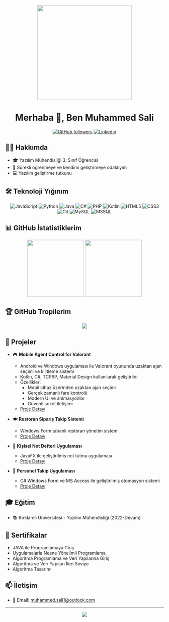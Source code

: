 <div align="center">
  <img src="https://media.giphy.com/media/qgQUggAC3Pfv687qPC/giphy.gif" width="300"/>
  <h1>Merhaba 👋, Ben Muhammed Sali</h1>
</div>

<div align="center">
  
[![GitHub followers](https://img.shields.io/github/followers/muhammedsali?style=social)](https://github.com/muhammedsali)
[![LinkedIn](https://img.shields.io/badge/LinkedIn-blue?style=flat&logo=linkedin&labelColor=blue)](https://www.linkedin.com/in/muhammedsali)

</div>

## 👨‍💻 Hakkımda

- 🎓 Yazılım Mühendisliği 3. Sınıf Öğrencisi
- 🌱 Sürekli öğrenmeye ve kendimi geliştirmeye odaklıyım
- 💻 Yazılım geliştirme tutkunu

## 🛠️ Teknoloji Yığınım

<div align="center">
  
![JavaScript](https://img.shields.io/badge/-JavaScript-F7DF1E?style=flat-square&logo=javascript&logoColor=black)
![Python](https://img.shields.io/badge/-Python-3776AB?style=flat-square&logo=python&logoColor=white)
![Java](https://img.shields.io/badge/-Java-007396?style=flat-square&logo=java&logoColor=white)
![C#](https://img.shields.io/badge/-C%23-239120?style=flat-square&logo=c-sharp&logoColor=white)
![PHP](https://img.shields.io/badge/-PHP-777BB4?style=flat-square&logo=php&logoColor=white)
![Kotlin](https://img.shields.io/badge/-Kotlin-0095D5?style=flat-square&logo=kotlin&logoColor=white)
![HTML5](https://img.shields.io/badge/-HTML5-E34F26?style=flat-square&logo=html5&logoColor=white)
![CSS3](https://img.shields.io/badge/-CSS3-1572B6?style=flat-square&logo=css3&logoColor=white)
![Git](https://img.shields.io/badge/-Git-F05032?style=flat-square&logo=git&logoColor=white)
![MySQL](https://img.shields.io/badge/-MySQL-4479A1?style=flat-square&logo=mysql&logoColor=white)
![MSSQL](https://img.shields.io/badge/-MSSQL-CC2927?style=flat-square&logo=microsoft-sql-server&logoColor=white)

</div>

## 📊 GitHub İstatistiklerim

<div align="center">
  <img height="180em" src="https://github-readme-stats.vercel.app/api?username=muhammedsali&show_icons=true&theme=tokyonight"/>
  <img height="180em" src="https://github-readme-stats.vercel.app/api/top-langs/?username=muhammedsali&layout=compact&theme=tokyonight"/>
</div>

## 🏆 GitHub Tropilerim
<div align="center">
  <img src="https://github-profile-trophy.vercel.app/?username=muhammedsali&theme=darkhub&no-frame=true&row=1"/>
</div>

## 💼 Projeler

- 🎮 **Mobile Agent Control for Valorant**
  - Android ve Windows uygulaması ile Valorant oyununda uzaktan ajan seçimi ve kilitleme sistemi
  - Kotlin, C#, TCP/IP, Material Design kullanılarak geliştirildi
  - Özellikler:
    - Mobil cihaz üzerinden uzaktan ajan seçimi
    - Gerçek zamanlı fare kontrolü
    - Modern UI ve animasyonlar
    - Güvenli soket iletişimi
  - [Proje Detayı](https://github.com/muhammedsali/MobileAgentControl)

- 🍽️ **Restoran Sipariş Takip Sistemi**
  - Windows Form tabanlı restoran yönetim sistemi
  - [Proje Detayı](https://github.com/muhammedsali/RestoranTakip)

- 📝 **Kişisel Not Defteri Uygulaması**
  - JavaFX ile geliştirilmiş not tutma uygulaması
  - [Proje Detayı](https://github.com/muhammedsali/RestoranTakip)

- 👥 **Personel Takip Uygulaması**
  - C# Windows Form ve MS Access ile geliştirilmiş otomasyon sistemi
  - [Proje Detayı](https://github.com/muhammedsali/automation)

## 🎓 Eğitim

- 📚 Kırklareli Üniversitesi - Yazılım Mühendisliği (2022-Devam)

## 🌟 Sertifikalar

- JAVA ile Programlamaya Giriş
- Uygulamalarla Nesne Yönelimli Programlama
- Algoritma Programlama ve Veri Yapılarına Giriş
- Algoritma ve Veri Yapıları İleri Seviye
- Algoritma Tasarımı

## 📫 İletişim

- 📧 Email: muhammed.sali1@outlook.com

---
<div align="center">
  <img src="https://komarev.com/ghpvc/?username=muhammedsali&color=blue"/>
</div> 

